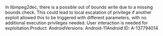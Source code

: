 In libmpeg2dec, there is a possible out of bounds write due to a missing bounds check. This could lead to local escalation of privilege if another exploit allowed this to be triggered with different parameters, with no additional execution privileges needed. User interaction is needed for exploitation.Product: AndroidVersions: Android-11Android ID: A-137794014